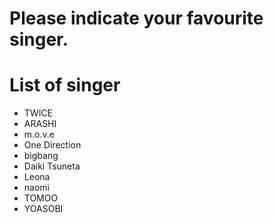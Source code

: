 # Please indicate your favourite singer.

# List of singer
- TWICE
- ARASHI
- m.o.v.e
- One Direction
- bigbang
- Daiki Tsuneta
- Leona
- naomi
- TOMOO
- YOASOBI
